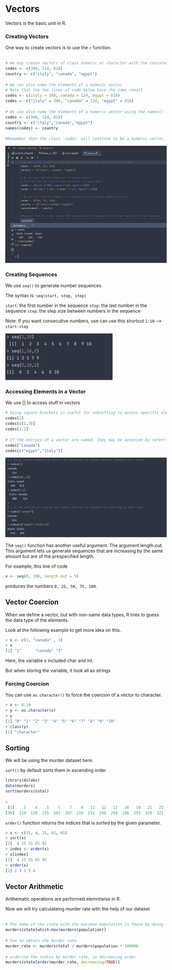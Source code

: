 # Vectors

Vectors is the basic unit in R.

### Creating Vectors

One way to create vectors is to use the `c` function.

```R

# We may create vectors of class numeric or character with the concatenate function
codes <- c(380, 124, 818)
country <- c("italy", "canada", "egypt")

# We can also name the elements of a numeric vector
# Note that the two lines of code below have the same result
codes <- c(italy = 380, canada = 124, egypt = 818)
codes <- c("italy" = 380, "canada" = 124, "egypt" = 818)

# We can also name the elements of a numeric vector using the names() function
codes <- c(380, 124, 818)
country <- c("italy","canada","egypt")
names(codes) <- country

#Remember that the class `codes` will continue to be a numeric vector, even though it has been labeled

```

![](assets/vector_example.png)

### Creating Sequences

We use `seq()` to generate number sequences.

The syntax is:
`seq(start, stop, step)`

`start`: the first number in the sequence
`stop`: the last number in the sequence
`step`: the step size between numbers in the sequence

Note: If you want consecutive numbers, use can use this shortcut `1:10` --> `start:stop`

![](assets/seq.png)

### Accessing Elements in a Vector

We use [] to access stuff in vectors

```R
# Using square brackets is useful for subsetting to access specific elements of a vector
codes[2]
codes[c(1,3)]
codes[1:2]

# If the entries of a vector are named, they may be accessed by referring to their name
codes["canada"]
codes[c("egypt","italy")]
```

![](./assets/elements.png)


The `seq()` function has another useful argument. The argument length.out. This argument lets us generate sequences that are increasing by the same amount but are of the prespecified length.

For example, this line of code

```R
x <- seq(0, 100, length.out = 5)
```

produces the numbers `0, 25, 50, 75, 100`.

## Vector Coercion

When we define a vector, but with non-same data types, R tries to guess the data type of the elements.

Look at the following example to get more idea on this.

```R
> x <- c(1, "canada" , 3)
> x
[1] "1"      "canada" "3" 
```

Here, the variable x included char and int.

But when storing the variable, it took all as strings

### Forcing Coercion

You can use `as.character()` to force the coercion of a vector to character.

```R
> x <- 0:10
> y <- as.character(x)
> y
[1] "0" "1" "2" "3" "4" "5" "6" "7" "8" "9" "10"
> class(y)
[1] "character"
```

## Sorting

We will be using the murder dataset here.

`sort()` by default sorts them in ascending order

```R
library(dslabs)
data(murders)
sort(murders$total)

> 
 [1]    2    4    5    5    7    8   11   12   12   16   19   21   22   27   32   36   38   53   63   65   67   84   93   93   97   97   99  111  116
[30]  118  120  135  142  207  219  232  246  250  286  293  310  321  351  364  376  413  457  517  669  805 1257

```

`order()` function returns the indices that is sorted by the given parameter.

```R
> x <- c(31, 4, 15, 92, 65)
> sort(x)
[1]  4 15 31 65 92
> index <- order(x)
> x[index]
[1]  4 15 31 65 92
> order(x)
[1] 2 3 1 5 4
```

## Vector Arithmetic

Arithematic operations are performed elemntwise in R.

Now we will try calculateing murder rate with the help of our dataset

```R

# The name of the state with the maximum population is found by doing the following
murders$state[which.max(murders$population)]

# how to obtain the murder rate
murder_rate <- murders$total / murders$population * 100000

# ordering the states by murder rate, in decreasing order
murders$state[order(murder_rate, decreasing=TRUE)]

```